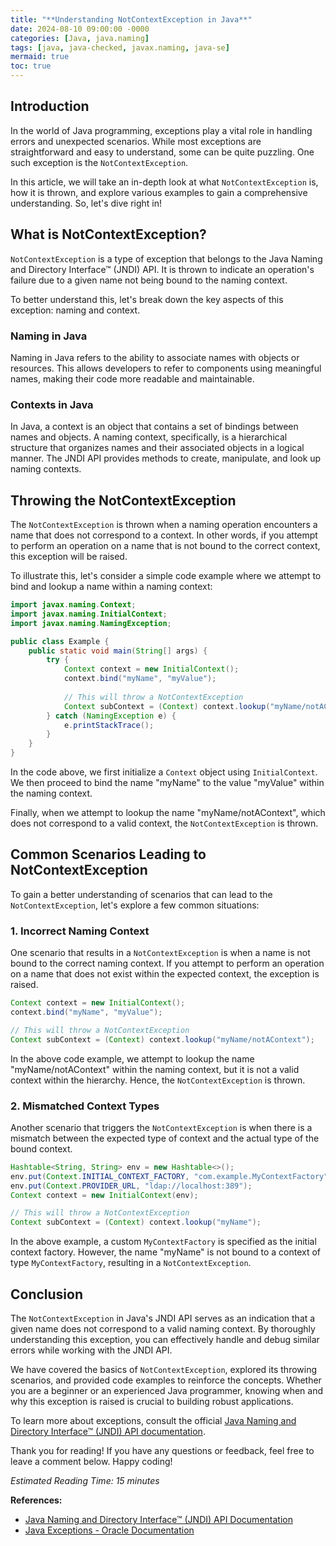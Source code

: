 ```yaml
---
title: "**Understanding NotContextException in Java**"
date: 2024-08-10 09:00:00 -0000
categories: [Java, java.naming]
tags: [java, java-checked, javax.naming, java-se]
mermaid: true
toc: true
---
```



## Introduction

In the world of Java programming, exceptions play a vital role in handling errors and unexpected scenarios. While most exceptions are straightforward and easy to understand, some can be quite puzzling. One such exception is the `NotContextException`.

In this article, we will take an in-depth look at what `NotContextException` is, how it is thrown, and explore various examples to gain a comprehensive understanding. So, let's dive right in!

## What is NotContextException?

`NotContextException` is a type of exception that belongs to the Java Naming and Directory Interface™ (JNDI) API. It is thrown to indicate an operation's failure due to a given name not being bound to the naming context.

To better understand this, let's break down the key aspects of this exception: naming and context.

### Naming in Java

Naming in Java refers to the ability to associate names with objects or resources. This allows developers to refer to components using meaningful names, making their code more readable and maintainable.

### Contexts in Java

In Java, a context is an object that contains a set of bindings between names and objects. A naming context, specifically, is a hierarchical structure that organizes names and their associated objects in a logical manner. The JNDI API provides methods to create, manipulate, and look up naming contexts.

## Throwing the NotContextException

The `NotContextException` is thrown when a naming operation encounters a name that does not correspond to a context. In other words, if you attempt to perform an operation on a name that is not bound to the correct context, this exception will be raised.

To illustrate this, let's consider a simple code example where we attempt to bind and lookup a name within a naming context:

```java
import javax.naming.Context;
import javax.naming.InitialContext;
import javax.naming.NamingException;

public class Example {
    public static void main(String[] args) {
        try {
            Context context = new InitialContext();
            context.bind("myName", "myValue");
            
            // This will throw a NotContextException
            Context subContext = (Context) context.lookup("myName/notAContext");
        } catch (NamingException e) {
            e.printStackTrace();
        }
    }
}
```

In the code above, we first initialize a `Context` object using `InitialContext`. We then proceed to bind the name "myName" to the value "myValue" within the naming context.

Finally, when we attempt to lookup the name "myName/notAContext", which does not correspond to a valid context, the `NotContextException` is thrown.

## Common Scenarios Leading to NotContextException

To gain a better understanding of scenarios that can lead to the `NotContextException`, let's explore a few common situations:

### 1. Incorrect Naming Context

One scenario that results in a `NotContextException` is when a name is not bound to the correct naming context. If you attempt to perform an operation on a name that does not exist within the expected context, the exception is raised.

```java
Context context = new InitialContext();
context.bind("myName", "myValue");

// This will throw a NotContextException
Context subContext = (Context) context.lookup("myName/notAContext");
```

In the above code example, we attempt to lookup the name "myName/notAContext" within the naming context, but it is not a valid context within the hierarchy. Hence, the `NotContextException` is thrown.

### 2. Mismatched Context Types

Another scenario that triggers the `NotContextException` is when there is a mismatch between the expected type of context and the actual type of the bound context.

```java
Hashtable<String, String> env = new Hashtable<>();
env.put(Context.INITIAL_CONTEXT_FACTORY, "com.example.MyContextFactory");
env.put(Context.PROVIDER_URL, "ldap://localhost:389");
Context context = new InitialContext(env);

// This will throw a NotContextException
Context subContext = (Context) context.lookup("myName");
```

In the above example, a custom `MyContextFactory` is specified as the initial context factory. However, the name "myName" is not bound to a context of type `MyContextFactory`, resulting in a `NotContextException`.

## Conclusion

The `NotContextException` in Java's JNDI API serves as an indication that a given name does not correspond to a valid naming context. By thoroughly understanding this exception, you can effectively handle and debug similar errors while working with the JNDI API.

We have covered the basics of `NotContextException`, explored its throwing scenarios, and provided code examples to reinforce the concepts. Whether you are a beginner or an experienced Java programmer, knowing when and why this exception is raised is crucial to building robust applications.

To learn more about exceptions, consult the official [Java Naming and Directory Interface™ (JNDI) API documentation](https://docs.oracle.com/javase/8/docs/technotes/guides/jndi/).

Thank you for reading! If you have any questions or feedback, feel free to leave a comment below. Happy coding!

*Estimated Reading Time: 15 minutes*

**References:**
- [Java Naming and Directory Interface™ (JNDI) API Documentation](https://docs.oracle.com/javase/8/docs/technotes/guides/jndi/)
- [Java Exceptions - Oracle Documentation](https://docs.oracle.com/javase/tutorial/essential/exceptions/)